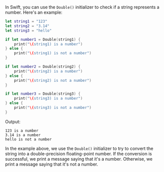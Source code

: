 In Swift, you can use the `Double()` initializer to check if a string represents a number. Here's an example:

```swift
let string1 = "123"
let string2 = "3.14"
let string3 = "hello"

if let number1 = Double(string1) {
    print("\(string1) is a number")
} else {
    print("\(string1) is not a number")
}

if let number2 = Double(string2) {
    print("\(string2) is a number")
} else {
    print("\(string2) is not a number")
}

if let number3 = Double(string3) {
    print("\(string3) is a number")
} else {
    print("\(string3) is not a number")
}
```

Output:
```
123 is a number
3.14 is a number
hello is not a number
```

In the example above, we use the `Double()` initializer to try to convert the string into a double-precision floating-point number. If the conversion is successful, we print a message saying that it's a number. Otherwise, we print a message saying that it's not a number.